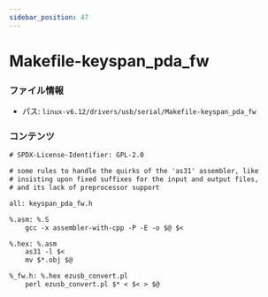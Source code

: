 ```yaml
---
sidebar_position: 47
---
```

# Makefile-keyspan_pda_fw

### ファイル情報

- パス: `linux-v6.12/drivers/usb/serial/Makefile-keyspan_pda_fw`

### コンテンツ

```txt
# SPDX-License-Identifier: GPL-2.0

# some rules to handle the quirks of the 'as31' assembler, like
# insisting upon fixed suffixes for the input and output files,
# and its lack of preprocessor support

all: keyspan_pda_fw.h

%.asm: %.S
	gcc -x assembler-with-cpp -P -E -o $@ $<

%.hex: %.asm
	as31 -l $<
	mv $*.obj $@

%_fw.h: %.hex ezusb_convert.pl
	perl ezusb_convert.pl $* < $< > $@

```

